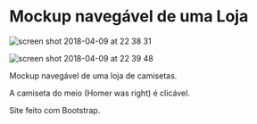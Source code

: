 # Mockup navegável de uma Loja

![screen shot 2018-04-09 at 22 38 31](https://user-images.githubusercontent.com/12296364/38531625-2466202e-3c47-11e8-8058-aefebb65f3b2.png)

![screen shot 2018-04-09 at 22 39 48](https://user-images.githubusercontent.com/12296364/38531626-24ba5554-3c47-11e8-8b80-8cd5f4a62dda.png)

Mockup navegável de uma loja de camisetas.

A camiseta do meio (Homer was right) é clicável.

Site feito com Bootstrap.

